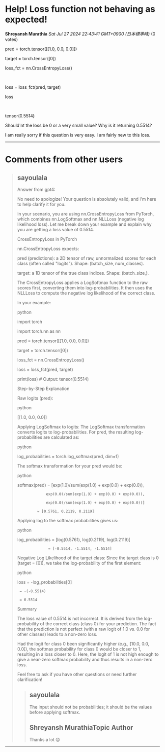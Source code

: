 # Help! Loss function not behaving as expected!

**Shreyansh Murathia** *Sat Jul 27 2024 22:43:41 GMT+0900 (日本標準時)* (0 votes)

pred = torch.tensor([[1.0, 0.0, 0.0]])

target = torch.tensor([0])

loss_fct = nn.CrossEntropyLoss()

​

loss = loss_fct(pred, target)

loss

​

tensor(0.5514)

Should'nt the loss be 0 or a very small value? Why is it returning 0.5514? 

I am really sorry if this question is very easy. I am fairly new to this loss. 



---

 # Comments from other users

> ## sayoulala
> 
> Answer from gpt4:
> 
> No need to apologize! Your question is absolutely valid, and I'm here to help clarify it for you.
> 
> In your scenario, you are using nn.CrossEntropyLoss from PyTorch, which combines nn.LogSoftmax and nn.NLLLoss (negative log likelihood loss). Let me break down your example and explain why you are getting a loss value of 0.5514.
> 
> CrossEntropyLoss in PyTorch
> 
> nn.CrossEntropyLoss expects:
> 
> pred (predictions): a 2D tensor of raw, unnormalized scores for each class (often called "logits"). Shape: (batch_size, num_classes).
> 
> target: a 1D tensor of the true class indices. Shape: (batch_size,).
> 
> The CrossEntropyLoss applies a LogSoftmax function to the raw scores first, converting them into log-probabilities. It then uses the NLLLoss to compute the negative log likelihood of the correct class.
> 
> In your example:
> 
> python
> 
> import torch
> 
> import torch.nn as nn
> 
> pred = torch.tensor([[1.0, 0.0, 0.0]])
> 
> target = torch.tensor([0])
> 
> loss_fct = nn.CrossEntropyLoss()
> 
> loss = loss_fct(pred, target)
> 
> print(loss)  # Output: tensor(0.5514)
> 
> Step-by-Step Explanation
> 
> Raw logits (pred):
> 
> python
> 
> [[1.0, 0.0, 0.0]]
> 
> Applying LogSoftmax to logits: The LogSoftmax transformation converts logits to log-probabilities. For pred, the resulting log-probabilities are calculated as:
> 
> python
> 
> log_probabilities = torch.log_softmax(pred, dim=1)
> 
> The softmax transformation for your pred would be:
> 
> python
> 
> softmax(pred) = [exp(1.0)/sum(exp(1.0) + exp(0.0) + exp(0.0)),
> 
>                  exp(0.0)/sum(exp(1.0) + exp(0.0) + exp(0.0)),
> 
>                  exp(0.0)/sum(exp(1.0) + exp(0.0) + exp(0.0))]
> 
>              ≈ [0.5761, 0.2119, 0.2119]
> 
> Applying log to the softmax probabilities gives us:
> 
> python
> 
> log_probabilities = [log(0.5761), log(0.2119), log(0.2119)]
> 
>                   ≈ [-0.5514, -1.5514, -1.5514]
> 
> Negative Log Likelihood of the target class: Since the target class is 0 (target = [0]), we take the log-probability of the first element:
> 
> python
> 
> loss = -log_probabilities[0]
> 
>      = -(-0.5514)
> 
>      = 0.5514
> 
> Summary
> 
> The loss value of 0.5514 is not incorrect. It is derived from the log-probability of the correct class (class 0) for your prediction. The fact that the prediction is not perfect (with a raw logit of 1.0 vs. 0.0 for other classes) leads to a non-zero loss.
> 
> Had the logit for class 0 been significantly higher (e.g., [10.0, 0.0, 0.0]), the softmax probability for class 0 would be closer to 1, resulting in a loss closer to 0. Here, the logit of 1 is not high enough to give a near-zero softmax probability and thus results in a non-zero loss.
> 
> Feel free to ask if you have other questions or need further clarification!
> 
> 
> 
> > ## sayoulala
> > 
> > The input should not be probabilities; it should be the values before applying softmax.
> > 
> > 
> > 
> > ## Shreyansh MurathiaTopic Author
> > 
> > Thanks a lot 😊
> > 
> > 
> > 


---

